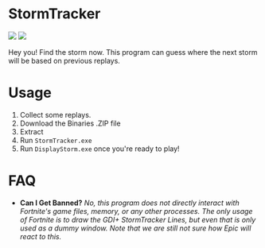 # StormTracker

![](https://img.shields.io/github/v/release/Strayfade/StormTracker?style=flat-square)
![](https://img.shields.io/github/license/Strayfade/StormTracker?style=flat-square)

Hey you! Find the storm now. This program can guess where the next storm will be based on previous replays.

# Usage
1. Collect some replays.
2. Download the Binaries .ZIP file
3. Extract
4. Run `StormTracker.exe`
5. Run `DisplayStorm.exe` once you're ready to play!

# FAQ
 - **Can I Get Banned?** *No, this program does not directly interact with Fortnite's game files, memory, or any other processes. The only usage of Fortnite is to draw the GDI+ StormTracker Lines, but even that is only used as a dummy window. Note that we are still not sure how Epic will react to this.*

